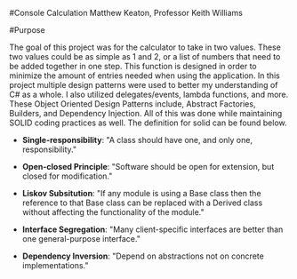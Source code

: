 #Console Calculation
Matthew Keaton, Professor Keith Williams

#Purpose

The goal of this project was for the calculator to take in two values. These two values could be as simple as 1 and 2, or a list of numbers that need to be added together in one step. This function is designed in order to minimize the amount of entries needed when using the application. In this project multiple design patterns were used to better my understanding of C# as a whole. I also utilized delegates/events, lambda functions, and more. These Object Oriented Design Patterns include, Abstract Factories, Builders, and Dependency Injection. All of this was done while maintaining SOLID coding practices as well. The definition for solid can be found below.

* **Single-responsibility**: "A class should have one, and only one, responsibility."

* **Open-closed Principle**:  "Software should be open for extension, but closed for modification."

* **Liskov Subsitution**:  "If any module is using a Base class then the reference to that Base class can be replaced with a Derived class without affecting the        functionality of the module."

* **Interface Segregation**: "Many client-specific interfaces are better than one general-purpose interface."

* **Dependency Inversion**: "Depend on abstractions not on concrete implementations."
 
